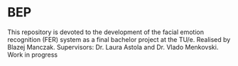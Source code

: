 # BEP
This repository is devoted to the development of the facial emotion recognition (FER) system as a final bachelor project at the TU/e. Realised by Blazej Manczak. Supervisors: Dr. Laura Astola and Dr. Vlado Menkovski. Work in progress
